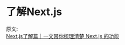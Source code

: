 # 了解Next.js



原文:  
[Next.js了解篇｜一文带你梳理清楚 Next.js 的功能](https://mp.weixin.qq.com/s/xeRYh1sbt3iW0uF84qDgpw)

